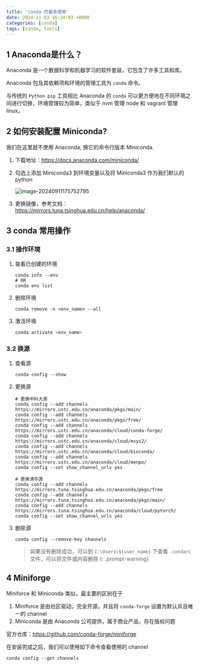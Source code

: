 ```yaml
---
title: 'conda 的基本使用'
date: 2024-11-03 16:24:03 +0800
categories: [conda]
tags: [conda, tools]
---
```


## 1 Anaconda是什么？

Anaconda 是一个数据科学和机器学习的软件套装，它包含了许多工具和库。

Anaconda 包及其依赖项和环境的管理工具为 `conda` 命令。

与传统的 `Python pip` 工具相比 Anaconda 的 `conda` 可以更方便地在不同环境之间进行切换，环境管理较为简单，类似于 nvm 管理 node 和 vagrant 管理 linux。

## 2 如何安装配置 Miniconda?

我们在这里就不使用 Anaconda, 换它的命令行版本 Miniconda.

1. 下载地址：<https://docs.anaconda.com/miniconda/>

2. 勾选上添加 Miniconda3 到环境变量以及将 Miniconda3 作为我们默认的 python

   ![image-20240911175752795](https://thinkbook16-blog-img.oss-cn-zhangjiakou.aliyuncs.com/img_for_typora/image-20240911175752795.png)

3. 更换镜像，参考文档：<https://mirrors.tuna.tsinghua.edu.cn/help/anaconda/>

## 3 conda 常用操作

### 3.1 操作环境

1. 查看已创建的环境

   ```shell
   conda info --env
   # OR
   conda env list
   ```

2. 删除环境

   ```shell
   conda remove -n <env_name> --all
   ```

3. 激活环境

   ```python
   conda activate <env_name>
   ```

### 3.2 换源

1. 查看源

   ```shell
   conda config --show
   ```

2. 更换源

   ```shell
   # 更换中科大源
   conda config --add channels https://mirrors.ustc.edu.cn/anaconda/pkgs/main/
   conda config --add channels https://mirrors.ustc.edu.cn/anaconda/pkgs/free/
   conda config --add channels https://mirrors.ustc.edu.cn/anaconda/cloud/conda-forge/
   conda config --add channels https://mirrors.ustc.edu.cn/anaconda/cloud/msys2/
   conda config --add channels https://mirrors.ustc.edu.cn/anaconda/cloud/bioconda/
   conda config --add channels https://mirrors.ustc.edu.cn/anaconda/cloud/menpo/
   conda config --set show_channel_urls yes
   
   # 更换清华源
   conda config --add channels https://mirrors.tuna.tsinghua.edu.cn/anaconda/pkgs/free
   conda config --add channels https://mirrors.tuna.tsinghua.edu.cn/anaconda/pkgs/main/
   conda config --add channels https://mirrors.tuna.tsinghua.edu.cn/anaconda/cloud/pytorch/ 
   conda config --set show_channel_urls yes
   ```

3. 删除源

   ```shell
   conda config --remove-key channels
   ```

   > 如果没有删除成功，可以到 `C:\Users\${user_name}` 下查看 `.condarc` 文件，可以将文件或内容删除
   {: .prompt-warning}

## 4 Miniforge

Miniforce 和 Miniconda 类似，最主要的区别在于

1. Miniforce 是由社区驱动，完全开源，并且将 `conda-forge` 设置为默认并且唯一的 channel
2. Miniconda 是由 Anaconda 公司提供，属于商业产品，存在版权问题

官方仓库：<https://github.com/conda-forge/miniforge>

在安装完成之后，我们可以使用如下命令查看使用的 channel

```shell
conda config --get channels
```
